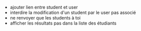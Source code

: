 <!-- -   ajouter bouton "Supprimer un examen" -->

<!-- -   ne renvoyer que les exams à toi -->

-   ajouter lien entre student et user
-   interdire la modification d'un student par le user pas associé
-   ne renvoyer que les students à toi
-   afficher les résultats pas dans la liste des étudiants
